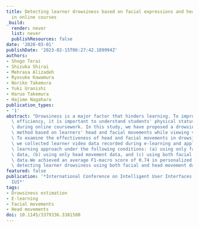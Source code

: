 ```yaml
---
title: Detecting learner drowsiness based on facial expressions and head movements
  in online courses
_build:
  render: never
  list: never
  publishResources: false
date: '2020-03-01'
publishDate: '2023-02-15T06:27:42.189994Z'
authors:
- Shogo Terai
- Shizuka Shirai
- Mehrasa Alizadeh
- Ryosuke Kawamura
- Noriko Takemura
- Yuki Uranishi
- Haruo Takemura
- Hajime Nagahara
publication_types:
- '1'
abstract: "Drowsiness is a major factor that hinders learning. To improve learning\
  \ efficiency, it is important to understand students' physical status such as wakefulness\
  \ during online coursework. In this study, we have proposed a drowsiness estimation\
  \ method based on learners' head and facial movements while viewing video lectures.\
  \ To examine the effectiveness of head and facial movements in drowsiness estimation,\
  \ we collected learner video data recorded during e-learning and applied a deep\
  \ learning approach under the following conditions: (a) using only facial movement\
  \ data, (b) using only head movement data, and (c) using both facial and head movement\
  \ data.We achieved an average F1-macro score of 0.74 in personalized models for\
  \ detecting learner drowsiness using both facial and head movement data."
featured: false
publication: '*International Conference on Intelligent User Interfaces, Proceedings
  IUI*'
tags:
- Drowsiness estimation
- E-learning
- Facial movements
- Head movements
doi: 10.1145/3379336.3381500
---
```


